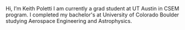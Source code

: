 Hi, I’m Keith Poletti 
I am currently a grad student at UT Austin in CSEM program. I completed my bachelor's at University of Colorado Boulder studying Aerospace Engineering and Astrophysics.
<!---
KPoletti/KPoletti is a ✨ special ✨ repository because its `README.md` (this file) appears on your GitHub profile.
You can click the Preview link to take a look at your changes.
--->
